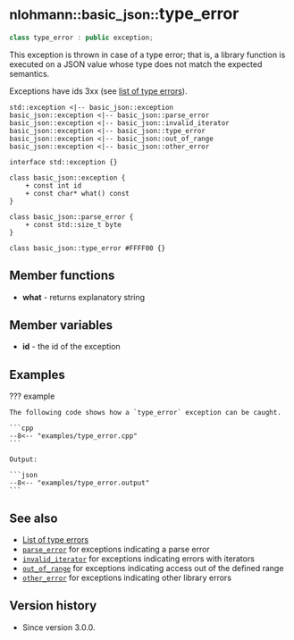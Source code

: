 # <small>nlohmann::basic_json::</small>type_error

```cpp
class type_error : public exception;
```

This exception is thrown in case of a type error; that is, a library function is executed on a JSON value whose type
does not match the expected semantics.

Exceptions have ids 3xx (see [list of type errors](../../home/exceptions.md#type-errors)).

```plantuml
std::exception <|-- basic_json::exception
basic_json::exception <|-- basic_json::parse_error
basic_json::exception <|-- basic_json::invalid_iterator
basic_json::exception <|-- basic_json::type_error
basic_json::exception <|-- basic_json::out_of_range
basic_json::exception <|-- basic_json::other_error

interface std::exception {}

class basic_json::exception {
    + const int id
    + const char* what() const
}

class basic_json::parse_error {
    + const std::size_t byte
}

class basic_json::type_error #FFFF00 {}
```

## Member functions

- **what** - returns explanatory string

## Member variables

- **id** - the id of the exception

## Examples

??? example

    The following code shows how a `type_error` exception can be caught.
    
    ```cpp
    --8<-- "examples/type_error.cpp"
    ```
    
    Output:
    
    ```json
    --8<-- "examples/type_error.output"
    ```

## See also

- [List of type errors](../../home/exceptions.md#type-errors)
- [`parse_error`](parse_error.md) for exceptions indicating a parse error
- [`invalid_iterator`](invalid_iterator.md) for exceptions indicating errors with iterators
- [`out_of_range`](out_of_range.md) for exceptions indicating access out of the defined range
- [`other_error`](other_error.md) for exceptions indicating other library errors

## Version history

- Since version 3.0.0.
